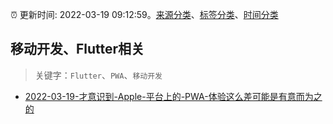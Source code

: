 :alarm_clock: 更新时间: 2022-03-19 09:12:59。[来源分类](../README.md)、[标签分类](../TAGS.md)、[时间分类](../TIMELINE.md)

## 移动开发、Flutter相关


> 关键字：`Flutter`、`PWA`、`移动开发`



- [2022-03-19-才意识到-Apple-平台上的-PWA-体验这么差可能是有意而为之的](https://www.v2ex.com/t/841454) 